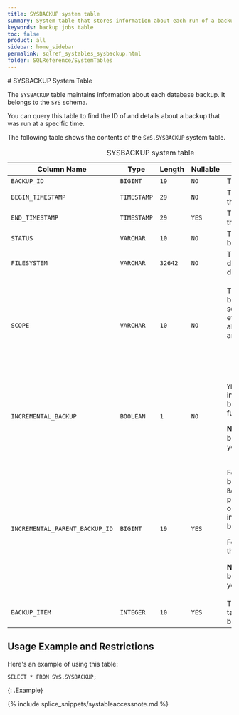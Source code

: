 ```yaml
---
title: SYSBACKUP system table
summary: System table that stores information about each run of a backup job for the database.
keywords: backup jobs table
toc: false
product: all
sidebar: home_sidebar
permalink: sqlref_systables_sysbackup.html
folder: SQLReference/SystemTables
---
```

<section>
<div class="TopicContent" data-swiftype-index="true" markdown="1">
# SYSBACKUP System Table

The `SYSBACKUP` table maintains information about each database backup. It belongs to the `SYS` schema.

You can query this table to find the ID of and details about a backup
that was run at a specific time.

The following table shows the contents of the `SYS.SYSBACKUP` system table.

<table>
    <caption>SYSBACKUP system table</caption>
    <col />
    <col />
    <col />
    <col />
    <col />
    <thead>
        <tr>
            <th>Column Name</th>
            <th>Type</th>
            <th>Length</th>
            <th>Nullable</th>
            <th>Contents</th>
        </tr>
    </thead>
    <tbody>
        <tr>
            <td><code>BACKUP_ID </code></td>
            <td><code>BIGINT</code></td>
            <td><code>19</code></td>
            <td><code>NO</code></td>
            <td>The backup ID</td>
        </tr>
        <tr>
            <td><code>BEGIN_TIMESTAMP </code></td>
            <td><code>TIMESTAMP</code></td>
            <td><code>29</code></td>
            <td><code>NO</code></td>
            <td>The start time of the backup</td>
        </tr>
        <tr>
            <td><code>END_TIMESTAMP </code></td>
            <td><code>TIMESTAMP</code></td>
            <td><code>29</code></td>
            <td><code>YES</code></td>
            <td>The end time of the backup</td>
        </tr>
        <tr>
            <td><code>STATUS</code></td>
            <td><code>VARCHAR</code></td>
            <td><code>10</code></td>
            <td><code>NO</code></td>
            <td>The status of the backup</td>
        </tr>
        <tr>
            <td><code>FILESYSTEM </code></td>
            <td><code>VARCHAR</code></td>
            <td><code>32642</code></td>
            <td><code>NO</code></td>
            <td>The backup destination directory</td>
        </tr>
        <tr>
            <td><code>SCOPE </code></td>
            <td><code>VARCHAR</code></td>
            <td><code>10</code></td>
            <td><code>NO</code></td>
            <td>
                <p class="noSpaceAbove">The scope of the backup: database, schemas, tables, etc. The current allowable values are:</p>
                <ul>
                    <li><code>D</code> for the entire database</li>
                </ul>
            </td>
        </tr>
        <tr>
            <td><code>INCREMENTAL_BACKUP</code></td>
            <td><code>BOOLEAN</code></td>
            <td><code>1</code></td>
            <td><code>NO</code></td>
            <td>
                <p><code>YES</code> for incremental backups, <code>NO</code> for full backups</p>
                <p><strong>NOTE:</strong> Incremental backups are not yet available.</p>
            </td>
        </tr>
        <tr>
            <td><code>INCREMENTAL_PARENT_BACKUP_ID</code></td>
            <td><code>BIGINT</code></td>
            <td><code>19</code></td>
            <td><code>YES</code></td>
            <td>
                <p class="noSpaceAbove">For an incremental backup, this is the  <code>BACKUP_ID</code> of the previous backup on which this incremental backup is based.</p>
                <p>For full backups, this is <code>-1</code>.</p>
                <p><strong>NOTE:</strong> Incremental backups are not yet available.</p>
            </td>
        </tr>
        <tr>
            <td><code>BACKUP_ITEM</code></td>
            <td><code>INTEGER</code></td>
            <td><code>10</code></td>
            <td><code>YES</code></td>
            <td>The number of tables that were backed up.</td>
        </tr>
    </tbody>
</table>

## Usage Example and Restrictions

Here's an example of using this table:

```
SELECT * FROM SYS.SYSBACKUP;
```
{: .Example}

{% include splice_snippets/systableaccessnote.md %}

</div>
</section>
